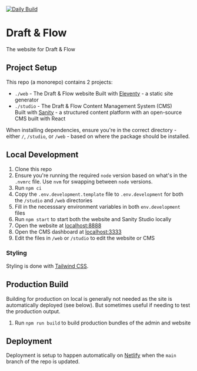 [![Daily Build](https://github.com/Draft-Flow/draft-flow-website/actions/workflows/daily-build.yaml/badge.svg)](https://github.com/Draft-Flow/draft-flow-website/actions/workflows/daily-build.yaml)

# Draft & Flow

The website for Draft & Flow

## Project Setup

This repo (a monorepo) contains 2 projects:

- `./web` - The Draft & Flow website
  Built with [Eleventy](https://www.11ty.dev/) - a static site generator
- `./studio` - The Draft & Flow Content Management System (CMS)  
  Built with [Sanity](https://www.sanity.io/) - a structured content platform with an open-source CMS built with React

When installing dependencies, ensure you're in the correct directory - either `/`, `/studio`, or `/web` - based on where the package should be installed.

## Local Development

1. Clone this repo
2. Ensure you're running the required `node` version based on what's in the `.nvmrc` file. Use `nvm` for swapping between `node` versions.
3. Run `npm ci`
4. Copy the `.env.development.template` file to `.env.development` for both the `/studio` and `/web` directories
5. Fill in the necesssary environment variables in both `env.development` files
6. Run `npm start` to start both the website and Sanity Studio locally
7. Open the website at [localhost:8888](http://localhost:8888)
8. Open the CMS dashboard at [localhost:3333](http://localhost:3333)
9. Edit the files in `/web` or `/studio` to edit the website or CMS

### Styling

Styling is done with [Tailwind CSS](https://tailwindcss.com/).

## Production Build

Building for production on local is generally not needed as the site is automatically deployed (see below). But sometimes useful if needing to test the production output.

1. Run `npm run build` to build production bundles of the admin and website

## Deployment

Deployment is setup to happen automatically on [Netlify](https://www.netlify.com/) when the `main` branch of the repo is updated.
